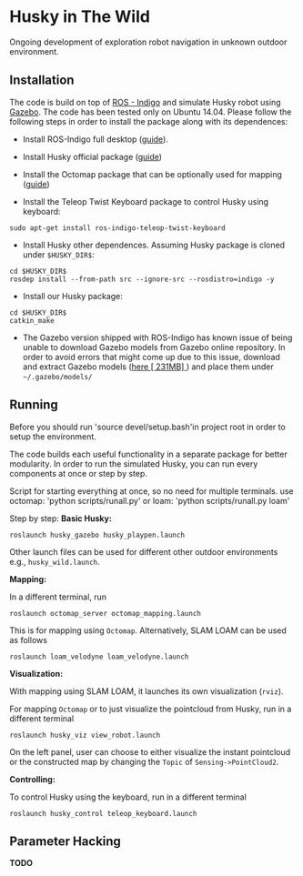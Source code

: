 # Husky in The Wild

Ongoing development of exploration robot navigation in unknown outdoor environment.

## Installation
The code is build on top of [ROS - Indigo](http://www.ros.org/) and simulate Husky robot using [Gazebo](gazebosim.org). The code has been tested only on Ubuntu 14.04. Please follow the following steps in order to install the package along with its dependences:

- Install ROS-Indigo full desktop ([guide](http://wiki.ros.org/indigo/Installation/Ubuntu])).

- Install Husky official package ([guide](http://wiki.ros.org/husky_gazebo/Tutorials/Simulating%20Husky))

- Install the Octomap package that can be optionally used for mapping ([guide](http://wiki.ros.org/octomap))

- Install the Teleop Twist Keyboard package to control Husky using keyboard:
```
sudo apt-get install ros-indigo-teleop-twist-keyboard
```

- Install Husky other dependences. Assuming Husky package is cloned under `$HUSKY_DIR$`:
```
cd $HUSKY_DIR$
rosdep install --from-path src --ignore-src --rosdistro=indigo -y
```

- Install our Husky package:
```
cd $HUSKY_DIR$
catkin_make
```


- The Gazebo version shipped with ROS-Indigo has known issue of being unable to download Gazebo models from Gazebo online repository. In order to avoid errors that might come up due to this issue, download and extract Gazebo models ([here [ 231MB] ](https://bitbucket.org/osrf/gazebo_models/downloads/)) and place them under `~/.gazebo/models/`



## Running
Before you should run 'source devel/setup.bash'in project root in order to setup the environment.

The code builds each useful functionality in a separate package for better modularity. In order to run the simulated Husky, you can run every components at once or step by step.

Script for starting everything at once, so no need for multiple terminals.
use octomap: 'python scripts/runall.py'
or     loam: 'python scripts/runall.py loam'

Step by step:
**Basic Husky:**

```
roslaunch husky_gazebo husky_playpen.launch
```
Other launch files can be used for different other outdoor environments e.g., `husky_wild.launch`.

 **Mapping:**

 In a different terminal, run
```
roslaunch octomap_server octomap_mapping.launch
```

This is for mapping using `Octomap`. Alternatively, SLAM LOAM can be used as follows
```
roslaunch loam_velodyne loam_velodyne.launch
```



 **Visualization:**

With mapping using SLAM LOAM, it launches its own visualization (`rviz`).

For mapping `Octomap` or to just visualize the pointcloud from Husky, run in a different terminal  
```
roslaunch husky_viz view_robot.launch
```
On the left panel, user can choose to either visualize the instant pointcloud or the constructed map by changing the `Topic` of `Sensing->PointCloud2`.

**Controlling:**

To control Husky using the keyboard, run in a different terminal
```
roslaunch husky_control teleop_keyboard.launch
```


## Parameter Hacking

**TODO**
